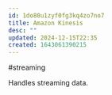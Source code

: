 ```yaml
---
id: 1do80u1zyf0fg3kq4zo7no7
title: Amazon Kinesis
desc: ""
updated: 2024-12-15T22:35
created: 1643061390215
---
```


#streaming

Handles streaming data.
